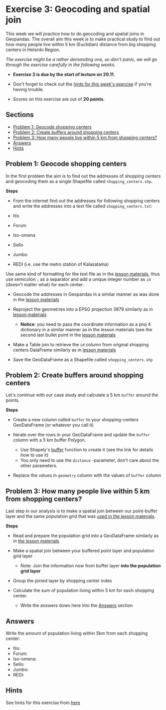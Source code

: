 # Exercise 3: Geocoding and spatial join

This week we will practice how to do geocoding and spatial joins in Geopandas. The overall aim this week is to make practical study to find out how many people live within 5 km (Euclidian) distance from big shopping centers in Helsinki Region. 

*The exercise might be a rather demanding one, so don't panic, we will go through the exercise carefully in the following weeks.*

- **Exercise 3 is due by the start of lecture on 20.11**.

- Don't forget to check out the [hints for this week's exercise](https://automating-gis-processes.github.io/2017/lessons/L3/exercise-3-hints.html) if you're having trouble.

- Scores on this exercise are out of **20 points**.

## Sections

 - [Problem 1: Geocode shopping centers](#problem-1-geocode-shopping-centers)
 - [Problem 2: Create buffers around shopping centers](#problem-2-create-buffers-around-shopping-centers)
 - [Problem 3: How many people live within 5 km from shopping centers?](#problem-3-how-many-people-live-within-5-km-from-shopping-centers)
 - [Answers](#answers)
 - [Hints](#hints)

## Problem 1: Geocode shopping centers

In the first problem the aim is to find out the addresses of shopping centers and geocoding them as a single Shapefile called `shopping_centers.shp`.

**Steps**

- From the internet find out the addresses for following shopping centers and write the addresses into a text file called `shopping_centers.txt`:

 - Itis
 - Forum
 - Iso-omena
 - Sello
 - Jumbo
 - REDI (i.e. use the metro station of Kalasatama)

Use same kind of formatting for the text file as in the [lesson materials](https://automating-gis-processes.github.io/2016/Lesson3-geocoding.html#geocoding-in-geopandas), thus use semicolon `;` as a separator and add a unique integer number as `id` (doesn't matter what) for each center. 

- Geocode the addresses in Geopandas in a similar manner as was done in the [lesson materials](https://automating-gis-processes.github.io/2016/Lesson3-geocoding.html#geocoding-in-geopandas)

- Reproject the geometries into a EPSG projection 3879 similarly as in [lesson materials](https://automating-gis-processes.github.io/2016/Lesson3-projections.html#projections-converting-from-projection-to-another)
  
   - **Notice**: you need to pass the coordinate information as a proj 4 dictionary in a similar manner as in the lesson materials (see the second last bullet point in the [lesson materials](https://automating-gis-processes.github.io/2016/Lesson3-projections.html#projections-converting-from-projection-to-another)

- Make a Table join to retrieve the `id` column from original shopping centers DataFrame similarly as in [lesson materials](https://automating-gis-processes.github.io/2016/Lesson3-table-join.html)

- Save the GeoDataFrame as a Shapefile called `shopping_centers.shp`

## Problem 2: Create buffers around shopping centers

Let's continue with our case study and calculate a 5 km `buffer` around the points. 

**Steps**

- Create a new column called `buffer` to your shopping-centers GeoDataFrame (or whatever you call it)

- Iterate over the rows in your GeoDataFrame and update the `buffer` column with a 5 km buffer Polygon.
  
  - Use Shapely's [buffer](http://toblerity.org/shapely/manual.html#object.buffer) function to create it (see the link for details how to use it)
  - You only need to use the `distance` -parameter, don't care about the other parameters.
  
- Replace the values in `geometry` column with the values of `buffer` column

## Problem 3: How many people live within 5 km from shopping centers?

Last step in our analysis is to make a spatial join between our point-buffer layer and the same population grid that was [used in the lesson materials](https://automating-gis-processes.github.io/2016/Lesson3-spatial-join.html#download-and-clean-the-data).

**Steps**

- Read and prepare the population grid into a GeoDataFrame similarly as in [the lesson materials](https://automating-gis-processes.github.io/2016/Lesson3-spatial-join.html#download-and-clean-the-data)

- Make a spatial join between your buffered point layer and population grid layer

  - Note: Join the information now from buffer layer **into the population grid layer**

- Group the joined layer by shopping center index

- Calculate the sum of population living within 5 km for each shopping center.
  
  - Write the answers down here into the [Answers](#answers) section

## Answers

Write the amount of population living within 5km from each shopping center:

 - Itis:
 - Forum:
 - Iso-omena:
 - Sello:
 - Jumbo:
 - REDI:

## Hints

See hints for this exercise from [here](https://github.com/Automating-GIS-processes/Lesson-3-Geocoding-Spatial-Queries/blob/master/Lesson/Lesson-3-hints.md)


